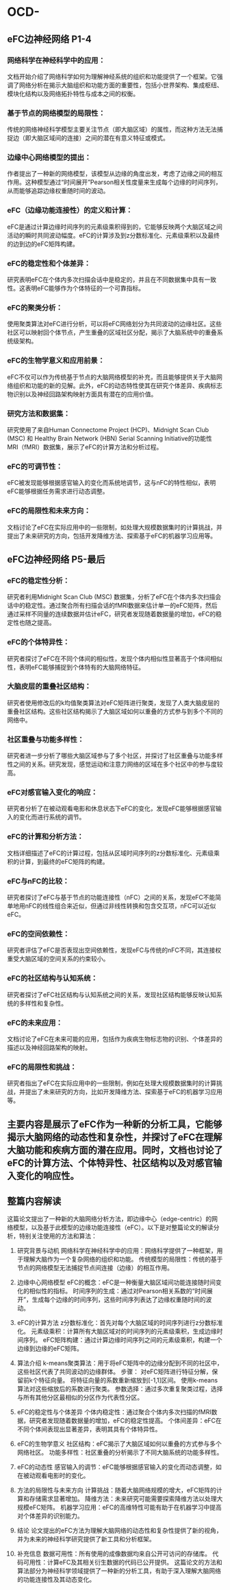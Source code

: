 # OCD-

## eFC边神经网络 P1-4

### 网络科学在神经科学中的应用：
文档开始介绍了网络科学如何为理解神经系统的组织和功能提供了一个框架。它强调了网络分析在揭示大脑组织和功能方面的重要性，包括小世界架构、集成枢纽、模块化结构以及网络拓扑特性与成本之间的权衡。

### 基于节点的网络模型的局限性：
传统的网络神经科学模型主要关注节点（即大脑区域）的属性，而这种方法无法捕捉边（即大脑区域间的连接）之间的潜在有意义特征或模式。

### 边缘中心网络模型的提出：
作者提出了一种新的网络模型，该模型从边缘的角度出发，考虑了边缘之间的相互作用。这种模型通过“时间展开”Pearson相关性度量来生成每个边缘的时间序列，从而能够追踪边缘权重随时间的波动。

### eFC（边缘功能连接性）的定义和计算：
eFC是通过计算边缘时间序列的元素级乘积得到的，它能够反映两个大脑区域之间活动的瞬时共同波动幅度。eFC的计算涉及到z分数标准化、元素级乘积以及最终的边到边的eFC矩阵构建。

### eFC的稳定性和个体差异：
研究表明eFC在个体内多次扫描会话中是稳定的，并且在不同数据集中具有一致性。这表明eFC能够作为个体特征的一个可靠指标。

### eFC的聚类分析：
使用聚类算法对eFC进行分析，可以将eFC网络划分为共同波动的边缘社区。这些社区可以映射回个体节点，产生重叠的区域社区分配，揭示了大脑系统中的重叠系统级架构。

### eFC的生物学意义和应用前景：
eFC不仅可以作为传统基于节点的大脑网络模型的补充，而且能够提供关于大脑网络组织和功能的新的见解。此外，eFC的动态特性使其在研究个体差异、疾病标志物识别以及神经回路架构映射方面具有潜在的应用价值。

### 研究方法和数据集：
研究使用了来自Human Connectome Project (HCP)、Midnight Scan Club (MSC) 和 Healthy Brain Network (HBN) Serial Scanning Initiative的功能性MRI（fMRI）数据集，展示了eFC的计算方法和分析过程。

### eFC的可调节性：
eFC被发现能够根据感官输入的变化而系统地调节，这与nFC的特性相似，表明eFC能够根据任务需求进行动态调整。

### eFC的局限性和未来方向：
文档讨论了eFC在实际应用中的一些限制，如处理大规模数据集时的计算挑战，并提出了未来研究的方向，包括开发降维方法、探索基于eFC的机器学习应用等。

## eFC边神经网络 P5-最后

### eFC的稳定性分析：
研究者利用Midnight Scan Club (MSC) 数据集，分析了eFC在个体内多次扫描会话中的稳定性。通过聚合所有扫描会话的fMRI数据来估计单一的eFC矩阵，然后通过采样不同量的连续数据并估计eFC，研究者发现随着数据量的增加，eFC的稳定性也随之提高。

### eFC的个体特异性：
研究者探讨了eFC在不同个体间的相似性，发现个体内相似性显著高于个体间相似性，表明eFC能够捕捉到个体特有的大脑网络特征。

### 大脑皮层的重叠社区结构：
研究者使用修改后的k均值聚类算法对eFC矩阵进行聚类，发现了人类大脑皮层的重叠社区结构。这些社区结构揭示了大脑区域如何以重叠的方式参与到多个不同的网络中。

### 社区重叠与功能多样性：
研究者进一步分析了哪些大脑区域参与了多个社区，并探讨了社区重叠与功能多样性之间的关系。研究发现，感觉运动和注意力网络的区域在多个社区中的参与度较高。

### eFC对感官输入变化的响应：
研究者分析了在被动观看电影和休息状态下eFC的变化，发现eFC能够根据感官输入的变化而进行系统的调节。

### eFC的计算和分析方法：
文档详细描述了eFC的计算过程，包括从区域时间序列的z分数标准化、元素级乘积的计算，到最终的eFC矩阵的构建。

### eFC与nFC的比较：
研究者探讨了eFC与基于节点的功能连接性（nFC）之间的关系，发现eFC不能简单地用nFC的线性组合来近似，但通过非线性转换和包含交互项，nFC可以近似eFC。

### eFC的空间依赖性：
研究者评估了eFC是否表现出空间依赖性，发现eFC与传统的nFC不同，其连接权重受大脑区域的空间关系的约束较小。

### eFC的社区结构与认知系统：
研究者探讨了eFC社区结构与认知系统之间的关系，发现社区结构能够反映认知系统的多样性和复杂性。

### eFC的未来应用：
文档讨论了eFC在未来可能的应用，包括作为疾病生物标志物的识别、个体差异的描述以及神经回路架构的映射。

### eFC的局限性和挑战：
研究者指出了eFC在实际应用中的一些限制，例如在处理大规模数据集时的计算挑战，并提出了未来研究的方向，比如开发降维方法、探索基于eFC的机器学习应用等。

## 主要内容是展示了eFC作为一种新的分析工具，它能够揭示大脑网络的动态性和复杂性，并探讨了eFC在理解大脑功能和疾病方面的潜在应用。同时，文档也讨论了eFC的计算方法、个体特异性、社区结构以及对感官输入变化的响应性。

## 整篇内容解读

这篇论文提出了一种新的大脑网络分析方法，即边缘中心（edge-centric）的网络模型，以及基于此模型的边缘功能连接性（eFC）。以下是对整篇论文的解读分析，特别关注使用的方法和算法：

1. 研究背景与动机
网络科学在神经科学中的应用：网络科学提供了一种框架，用于理解大脑作为一个复杂网络的组织和功能。
传统模型的局限性：传统的基于节点的网络模型无法捕捉节点间连接（边缘）的相互作用。
2. 边缘中心网络模型
eFC的概念：eFC是一种衡量大脑区域间功能连接随时间变化的相似性的指标。
时间序列的生成：通过对Pearson相关系数的“时间展开”，生成每个边缘的时间序列，这些时间序列表达了边缘权重随时间的波动。
3. eFC的计算方法
z分数标准化：首先对每个大脑区域的时间序列进行z分数标准化。
元素级乘积：计算所有大脑区域对的时间序列的元素级乘积，生成边缘时间序列。
eFC矩阵构建：通过计算边缘时间序列之间的元素级乘积，构建一个边缘到边缘的eFC矩阵。
4. 算法介绍
k-means聚类算法：用于将eFC矩阵中的边缘分配到不同的社区中，这些社区代表了共同波动的边缘群体。
步骤：
对eFC矩阵进行特征分解，保留前k个特征向量。
将特征向量的系数重新缩放到[-1,1]区间。
使用k-means算法对这些缩放后的系数进行聚类。
参数选择：通过多次重复聚类过程，选择与所有其他分区最相似的分区作为代表性分区。
5. eFC的稳定性与个体差异
个体内稳定性：通过聚合个体内多次扫描的fMRI数据，研究者发现随着数据量的增加，eFC的稳定性提高。
个体间差异：eFC在不同个体间表现出显著差异，表明其具有个体特异性。
6. eFC的生物学意义
社区结构：eFC揭示了大脑区域如何以重叠的方式参与多个网络社区。
功能多样性：社区重叠的分析揭示了不同大脑系统的功能多样性。
7. eFC的动态性
感官输入的调节：eFC能够根据感官输入的变化而动态调整，如在被动观看电影时的变化。
8. 方法的局限性与未来方向
计算挑战：随着大脑网络规模的增大，eFC矩阵的计算和存储需求显著增加。
降维方法：未来研究可能需要探索降维方法以处理大规模eFC矩阵。
机器学习应用：eFC的高维特性可能有助于在机器学习中提高对个体差异的识别能力。
9. 结论
论文提出的eFC方法为理解大脑网络的动态性和复杂性提供了新的视角，并为未来的神经科学研究提供了新工具和分析框架。

10. 补充信息
数据可用性：所有使用的成像数据均来自公开可访问的存储库。
代码可用性：计算eFC及其相关衍生数据的代码已公开提供。
这篇论文的方法和算法部分为神经科学领域提供了一种新的分析工具，有助于深入理解大脑网络的功能连接性及其动态变化。



